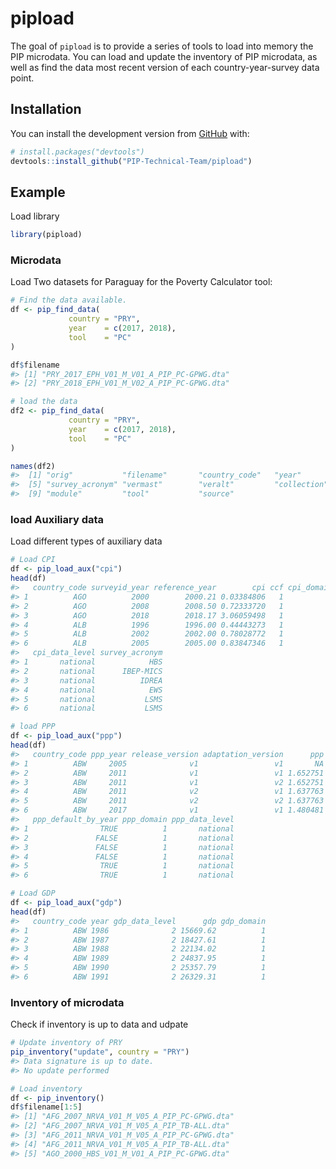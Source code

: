 
<!-- README.md is generated from README.Rmd. Please edit that file -->

# pipload

<!-- badges: start -->

<!-- badges: end -->

The goal of `pipload` is to provide a series of tools to load into
memory the PIP microdata. You can load and update the inventory of PIP
microdata, as well as find the data most recent version of each
country-year-survey data point.

## Installation

You can install the development version from
[GitHub](https://github.com/) with:

``` r
# install.packages("devtools")
devtools::install_github("PIP-Technical-Team/pipload")
```

## Example

Load library

``` r
library(pipload)
```

### Microdata

Load Two datasets for Paraguay for the Poverty Calculator tool:

``` r
# Find the data available. 
df <- pip_find_data(
             country = "PRY",
             year    = c(2017, 2018),
             tool    = "PC"
)

df$filename
#> [1] "PRY_2017_EPH_V01_M_V01_A_PIP_PC-GPWG.dta"
#> [2] "PRY_2018_EPH_V01_M_V02_A_PIP_PC-GPWG.dta"

# load the data
df2 <- pip_find_data(
             country = "PRY",
             year    = c(2017, 2018),
             tool    = "PC"
)

names(df2)
#>  [1] "orig"           "filename"       "country_code"   "year"          
#>  [5] "survey_acronym" "vermast"        "veralt"         "collection"    
#>  [9] "module"         "tool"           "source"
```

### load Auxiliary data

Load different types of auxiliary data

``` r
# Load CPI
df <- pip_load_aux("cpi")
head(df)
#>   country_code surveyid_year reference_year        cpi ccf cpi_domain
#> 1          AGO          2000        2000.21 0.03384806   1          1
#> 2          AGO          2008        2008.50 0.72333720   1          1
#> 3          AGO          2018        2018.17 3.06059498   1          1
#> 4          ALB          1996        1996.00 0.44443273   1          1
#> 5          ALB          2002        2002.00 0.78028772   1          1
#> 6          ALB          2005        2005.00 0.83847346   1          1
#>   cpi_data_level survey_acronym
#> 1       national            HBS
#> 2       national      IBEP-MICS
#> 3       national          IDREA
#> 4       national            EWS
#> 5       national           LSMS
#> 6       national           LSMS

# load PPP
df <- pip_load_aux("ppp")
head(df)
#>   country_code ppp_year release_version adaptation_version      ppp ppp_default
#> 1          ABW     2005              v1                 v1       NA       FALSE
#> 2          ABW     2011              v1                 v1 1.652751       FALSE
#> 3          ABW     2011              v1                 v2 1.652751       FALSE
#> 4          ABW     2011              v2                 v1 1.637763       FALSE
#> 5          ABW     2011              v2                 v2 1.637763        TRUE
#> 6          ABW     2017              v1                 v1 1.480481       FALSE
#>   ppp_default_by_year ppp_domain ppp_data_level
#> 1                TRUE          1       national
#> 2               FALSE          1       national
#> 3               FALSE          1       national
#> 4               FALSE          1       national
#> 5                TRUE          1       national
#> 6                TRUE          1       national

# Load GDP
df <- pip_load_aux("gdp")
head(df)
#>   country_code year gdp_data_level      gdp gdp_domain
#> 1          ABW 1986              2 15669.62          1
#> 2          ABW 1987              2 18427.61          1
#> 3          ABW 1988              2 22134.02          1
#> 4          ABW 1989              2 24837.95          1
#> 5          ABW 1990              2 25357.79          1
#> 6          ABW 1991              2 26329.31          1
```

### Inventory of microdata

Check if inventory is up to data and udpate

``` r
# Update inventory of PRY
pip_inventory("update", country = "PRY")
#> Data signature is up to date.
#> No update performed

# Load inventory
df <- pip_inventory()
df$filename[1:5]
#> [1] "AFG_2007_NRVA_V01_M_V05_A_PIP_PC-GPWG.dta"
#> [2] "AFG_2007_NRVA_V01_M_V05_A_PIP_TB-ALL.dta" 
#> [3] "AFG_2011_NRVA_V01_M_V05_A_PIP_PC-GPWG.dta"
#> [4] "AFG_2011_NRVA_V01_M_V05_A_PIP_TB-ALL.dta" 
#> [5] "AGO_2000_HBS_V01_M_V01_A_PIP_PC-GPWG.dta"
```
